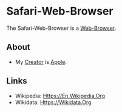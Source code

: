 # Safari-Web-Browser

The Safari-Web-Browser is a [Web-Browser](9000128.md).

## About

- My [Creator](600098.md) is [Apple](240000003.md).

## Links

- Wikipedia: [Https://En.Wikipedia.Org](https://en.wikipedia.org/wiki/Safari_(web_browser))
- Wikidata: [Https://Wikidata.Org](https://www.wikidata.org/wiki/Q35773)
